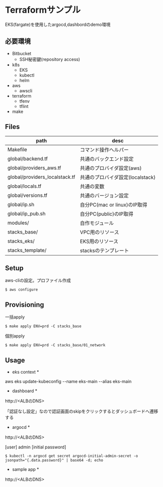 # Terraformサンプル

EKS(fargate)を使用したargocd,dashbordのdemo環境

## 必要環境

* Bitbucket
    * SSH秘密鍵(repository access)
* k8s
    * EKS
    * kubectl
    * helm
* aws
    * awscli
* terraform
    * tfenv
    * tflint
* make

## Files

| path                           | desc                             |
|--------------------------------|----------------------------------|
| Makefile                       | コマンド操作ヘルパー             |
| global/backend.tf              | 共通のバックエンド設定           |
| global/providers_aws.tf        | 共通のプロバイダ設定(aws)        |
| global/providers_localstack.tf | 共通のプロバイダ設定(localstack) |
| global/locals.tf               | 共通の変数                       |
| global/versions.tf             | 共通のバージョン設定             |
| global/ip.sh                   | 自分PC(mac or linux)のIP取得     |
| global/ip_pub.sh               | 自分PC(public)のIP取得           |
| modules/                       | 自作モジュール                   |
| stacks_base/                   | VPC用のリソース                  |
| stacks_eks/                    | EKS用のリソース                  |
| stacks_template/               | stacksのテンプレート             |

## Setup

aws-cliの設定。プロファイル作成

```
$ aws configure
```

## Provisioning

一括apply
```
$ make apply ENV=prd -C stacks_base
```

個別apply
```
$ make apply ENV=prd -C stacks_base/01_network
```

## Usage

* eks context *

aws eks update-kubeconfig --name eks-main --alias eks-main

* dashboard *

http://<ALBのDNS>

「認証なし設定」なので認証画面のskipをクリックするとダッシュボードへ遷移する

* argocd *

http://<ALBのDNS>

[user]
admin
[initial password]
```
$ kubectl -n argocd get secret argocd-initial-admin-secret -o jsonpath="{.data.password}" | base64 -d; echo
```

* sample app *

http://<ALBのDNS>

